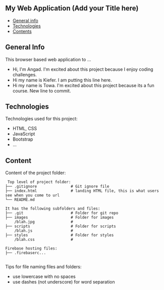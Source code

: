 ## My Web Application (Add your Title here)

* [General info](#general-info)
* [Technologies](#technologies)
* [Contents](#content)

## General Info
This browser based web application to ...
* Hi, I'm Angad. I'm excited about this project because I enjoy coding challenges.
* Hi my name is Kiefer. I am putting this line here.
* Hi my name is Towa. I'm excited about this project because its a fun course. New line to commit.
	
## Technologies
Technologies used for this project:
* HTML, CSS
* JavaScript
* Bootstrap 
* ...
	
## Content
Content of the project folder:

```
 Top level of project folder: 
├── .gitignore               # Git ignore file
├── index.html               # landing HTML file, this is what users see when you come to url
└── README.md

It has the following subfolders and files:
├── .git                     # Folder for git repo
├── images                   # Folder for images
    /blah.jpg                # 
├── scripts                  # Folder for scripts
    /blah.js                 # 
├── styles                   # Folder for styles
    /blah.css                # 

Firebase hosting files: 
├── .firebaserc...


```

Tips for file naming files and folders:
* use lowercase with no spaces
* use dashes (not underscore) for word separation

